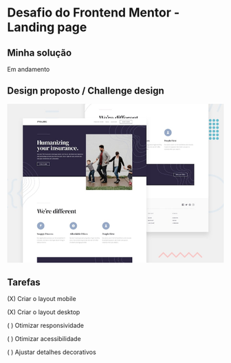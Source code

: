 # Desafio do Frontend Mentor - Landing page

## Minha solução

Em andamento

## Design proposto / Challenge design
![Design preview for the Insure landing page coding challenge](./design/desktop-preview.jpg)

## Tarefas

(X) Criar o layout mobile

(X) Criar o layout desktop

( ) Otimizar responsividade

( ) Otimizar acessibilidade

( ) Ajustar detalhes decorativos

